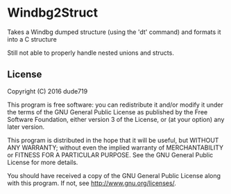 # Windbg2Struct

Takes a Windbg dumped structure (using the 'dt' command) and formats it into a C structure

Still not able to properly handle nested unions and structs.

## License

Copyright (C) 2016 dude719

This program is free software: you can redistribute it and/or modify it under the terms of the GNU General Public License as published by the Free Software Foundation, either version 3 of the License, or (at your option) any later version.

This program is distributed in the hope that it will be useful, but WITHOUT ANY WARRANTY; without even the implied warranty of MERCHANTABILITY or FITNESS FOR A PARTICULAR PURPOSE. See the GNU General Public License for more details.

You should have received a copy of the GNU General Public License along with this program. If not, see http://www.gnu.org/licenses/.
